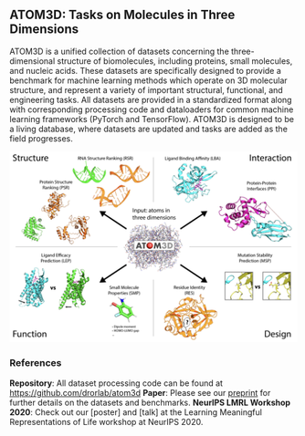 ## ATOM3D: Tasks on Molecules in Three Dimensions

ATOM3D is a unified collection of datasets concerning the three-dimensional structure of biomolecules, including proteins, small molecules, and nucleic acids. These datasets are specifically designed to provide a benchmark for machine learning methods which operate on 3D molecular structure, and represent a variety of important structural, functional, and engineering tasks. All datasets are provided in a standardized format along with corresponding processing code and dataloaders for common machine learning frameworks (PyTorch and TensorFlow). ATOM3D is designed to be a living database, where datasets are updated and tasks are added as the field progresses.

![Image](https://github.com/awfderry/atom3d/blob/gh-pages/composite_Datasets.png)

### References

**Repository**: All dataset processing code can be found at https://github.com/drorlab/atom3d
**Paper**: Please see our [preprint](arxiv.org/XXXX) for further details on the datasets and benchmarks.
**NeurIPS LMRL Workshop 2020**: Check out our [poster] and [talk] at the Learning Meaningful Representations of Life workshop at NeurIPS 2020.

